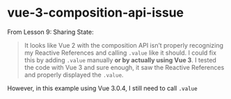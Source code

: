 # vue-3-composition-api-issue

From Lesson 9: Sharing State:

> It looks like Vue 2 with the composition API isn’t properly recognizing my Reactive References and calling `.value` like it should. I could fix this by adding `.value` manually **or by actually using Vue 3**. I tested the code with Vue 3 and sure enough, it saw the Reactive References and properly displayed the `.value`.

However, in this example using Vue 3.0.4, I still need to call `.value`